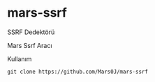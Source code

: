 # mars-ssrf
SSRF Dedektörü

Mars Ssrf Aracı

Kullanım
```
git clone https://github.com/Mars0J/mars-ssrf
```
